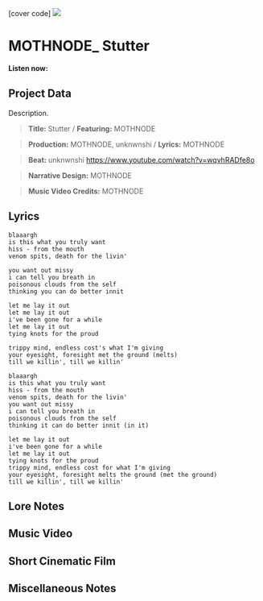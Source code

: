 [cover code] ![](57175019_319474918741616_8502199518755923887_n.jpg)

# MOTHNODE_ Stutter

**Listen now:** 

## Project Data

Description.

> **Title:** Stutter / **Featuring:** MOTHNODE

> **Production:** MOTHNODE, unknwnshi / **Lyrics:** MOTHNODE

> **Beat:** unknwnshi https://www.youtube.com/watch?v=wqvhRADfe8o

> **Narrative Design:** MOTHNODE

> **Music Video Credits:** MOTHNODE

## Lyrics

```
blaaargh
is this what you truly want
hiss - from the mouth
venom spits, death for the livin'

you want out missy
i can tell you breath in
poisonous clouds from the self
thinking you can do better innit

let me lay it out 
let me lay it out 
i've been gone for a while
let me lay it out
tying knots for the proud

trippy mind, endless cost's what I'm giving
your eyesight, foresight met the ground (melts)
till we killin', till we killin'

blaaargh
is this what you truly want
hiss - from the mouth
venom spits, death for the livin'
you want out missy
i can tell you breath in
poisonous clouds from the self
thinking it can do better innit (in it)

let me lay it out 
i've been gone for a while
let me lay it out
tying knots for the proud
trippy mind, endless cost for what I'm giving
your eyesight, foresight melts the ground (met the ground)
till we killin', till we killin'

```

## Lore Notes


## Music Video


## Short Cinematic Film

## Miscellaneous Notes
